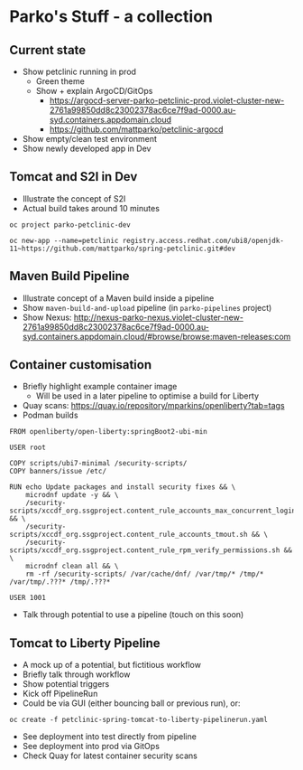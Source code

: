 # Parko's Stuff - a collection

## Current state
* Show petclinic running in prod
  * Green theme
  * Show + explain ArgoCD/GitOps
    * https://argocd-server-parko-petclinic-prod.violet-cluster-new-2761a99850dd8c23002378ac6ce7f9ad-0000.au-syd.containers.appdomain.cloud
    * https://github.com/mattparko/petclinic-argocd
* Show empty/clean test environment
* Show newly developed app in Dev

## Tomcat and S2I in Dev
* Illustrate the concept of S2I
* Actual build takes around 10 minutes

```
oc project parko-petclinic-dev

oc new-app --name=petclinic registry.access.redhat.com/ubi8/openjdk-11~https://github.com/mattparko/spring-petclinic.git#dev
```

## Maven Build Pipeline
* Illustrate concept of a Maven build inside a pipeline
* Show `maven-build-and-upload` pipeline (in `parko-pipelines` project)
* Show Nexus: http://nexus-parko-nexus.violet-cluster-new-2761a99850dd8c23002378ac6ce7f9ad-0000.au-syd.containers.appdomain.cloud/#browse/browse:maven-releases:com

## Container customisation
* Briefly highlight example container image
  * Will be used in a later pipeline to optimise a build for Liberty
* Quay scans: https://quay.io/repository/mparkins/openliberty?tab=tags
* Podman builds
```
FROM openliberty/open-liberty:springBoot2-ubi-min

USER root

COPY scripts/ubi7-minimal /security-scripts/
COPY banners/issue /etc/

RUN echo Update packages and install security fixes && \
    microdnf update -y && \
    /security-scripts/xccdf_org.ssgproject.content_rule_accounts_max_concurrent_login_sessions.sh && \
    /security-scripts/xccdf_org.ssgproject.content_rule_accounts_tmout.sh && \
    /security-scripts/xccdf_org.ssgproject.content_rule_rpm_verify_permissions.sh && \
    microdnf clean all && \
    rm -rf /security-scripts/ /var/cache/dnf/ /var/tmp/* /tmp/* /var/tmp/.???* /tmp/.???*

USER 1001
```
* Talk through potential to use a pipeline (touch on this soon)

## Tomcat to Liberty Pipeline
* A mock up of a potential, but fictitious workflow
* Briefly talk through workflow
* Show potential triggers
* Kick off PipelineRun
* Could be via GUI (either bouncing ball or previous run), or:
```
oc create -f petclinic-spring-tomcat-to-liberty-pipelinerun.yaml
```
* See deployment into test directly from pipeline
* See deployment into prod via GitOps
* Check Quay for latest container security scans
